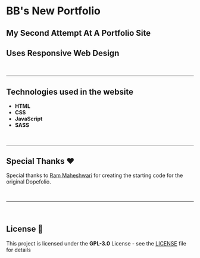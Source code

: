 # BB's New Portfolio

## My Second Attempt At A Portfolio Site
## Uses Responsive Web Design

<br/>

----

## Technologies used in the website

- **HTML** 
- **CSS** 
- **JavaScript** 
- **SASS**

<br/>

---


## Special Thanks ❤️

Special thanks to [Ram Maheshwari](https://github.com/rammcodes) for creating the starting code for the original Dopefolio.

<br>

---

<br>

## License 📄

This project is licensed under the  **GPL-3.0** License - see the [LICENSE](LICENSE) file for details

